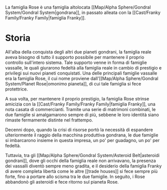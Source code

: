 La famiglia Rose è una famiglia altolocata [[Map/Alpha Sphere/Gondral System/Gondral System|gondrana]], in passato alleata con la [[Cast/Franky Family/Franky Family|famiglia Franky]].

# Storia

All'alba della conquista degli altri due pianeti gondrani, la famiglia reale aveva bisogno di tutto il supporto possibile per mantenere il proprio controllo sull'intero sistema. Tale supporto venne in forma di famiglie vassalle, le quali giurarono fedeltà alla famiglia reale in cambio di prestigio e privilegi sui nuovi pianeti conquistati. Una delle principali famiglie vassalle era la famiglia Rose, il cui nome proviene dall'[[Map/Alpha Sphere/Gondral System/Planet Rose|omonimo pianeta]], di cui tale famiglia si fece protettrice.

A sua volta, per mantenere il proprio prestigio, la famiglia Rose strinse amicizia con la [[Cast/Franky Family/Franky Family|famiglia Franky]], una nota casata di commercianti. Tramite una serie di matrimoni combinati, le due famiglie si amalgamarono sempre di più, sebbene le loro identità siano rimaste fermamente distinte nel frattempo.

Decenni dopo, quando la crisi di risorse portò la necessità di espandere ulteriormente il raggio della macchina produttiva gondrana, le due famiglie si imbarcarono insieme in questa impresa, un po' per guadagno, un po' per fedeltà.

Tuttavia, tra gli [[Map/Alpha Sphere/Gondral System/Asteroid Belt|asteroidi gondrani]], dove gli occhi della famiglia reale non arrivavano, la presenza dei vassalli diventò sempre meno gradita, e il desiderio della famiglia Franky di avere completa libertà come le altre [[trade houses]] si fece sempre più forte, fino a portare allo scisma tra le due famiglie. In seguito, i Rose abbandonò gli asteroidi e fece ritorno sul pianeta Rose.